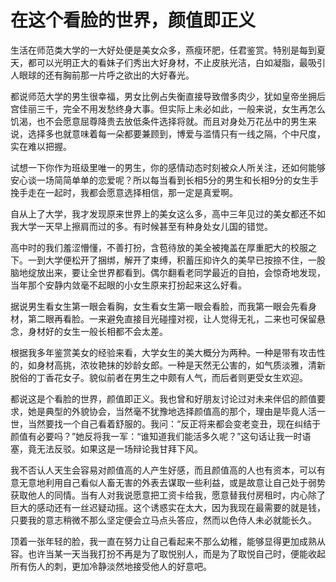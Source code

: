 # 在这个看脸的世界，颜值即正义

生活在师范类大学的一大好处便是美女众多，燕瘦环肥，任君鉴赏。特别是每到夏天，都可以光明正大的看妹子们秀出大好身材，不止皮肤光洁，白如凝脂，最吸引人眼球的还有胸前那一片呼之欲出的大好春光。

都说师范大学的男生很幸福，男女比例占失衡直接导致僧多肉少，犹如皇帝坐拥后宫佳丽三千，完全不用发愁终身大事。但实际上未必如此，一般来说，女生再怎么饥渴，也不会愿意屈尊降贵去放低条件选择将就。而且对身处万花丛中的男生来说，选择多也就意味着每一朵都要兼顾到，博爱与滥情只有一线之隔，个中尺度，实在难以把握。

试想一下你作为班级里唯一的男生，你的感情动态时刻被众人所关注，还如何能够安心谈一场简简单单的恋爱呢？所以每当看到长相5分的男生和长相9分的女生手挽手走在一起时，我都会愿意选择相信，那一定是真爱啊。

自从上了大学，我才发现原来世界上的美女这么多，高中三年见过的美女都还不如我大学一天早上擦肩而过的多。有时候甚至有种身处女儿国的错觉。

高中时的我们羞涩懵懂，不善打扮，含苞待放的美全被掩盖在厚重肥大的校服之下。一到大学便松开了捆绑，解开了束缚，积蓄压抑许久的美早已按捺不住，一股脑地绽放出来，要让全世界都看到。偶尔翻看老同学最近的自拍，会惊奇地发现，当年那个安静内敛毫不起眼的小女生原来打扮起来这么好看。

据说男生看女生第一眼会看胸，女生看女生第一眼会看脸，而我第一眼会先看身材，第二眼再看脸。一来避免直接目光碰撞对视，让人觉得无礼，二来也可保留悬念，身材好的女生一般长相都不会太差。

根据我多年鉴赏美女的经验来看，大学女生的美大概分为两种。一种是带有攻击性的，如身材高挑，浓妆艳抹的妙龄女郎。一种是天然无公害的，如气质淡雅，清新脱俗的丁香花女子。貌似前者在男生之中颇有人气，而后者则更受女生欢迎。

都说这是个看脸的世界，颜值即正义。我也曾和好朋友讨论过对未来伴侣的颜值要求，她是典型的外貌协会，当然毫不犹豫地选择颜值高的那个，理由是毕竟人活一世，当然要找一个自己看着舒服的。我问：“反正将来都会变老变丑，现在纠结于颜值有必要吗？”她反将我一军：“谁知道我们能活多久呢？”这句话让我一时语塞，竟无法反驳。如果这是一场辩论我甘拜下风。

我不否认人天生会容易对颜值高的人产生好感，而且颜值高的人也有资本，可以有意无意地利用自己看似人畜无害的外表去谋取一些利益，或是故意让自己处于弱势获取他人的同情。当有人对我说愿意把工资卡给我，愿意替我付房租时，内心除了巨大的感动还有一丝迟疑动摇。这个诱惑实在太大，因为我现在最需要的就是钱，只要我的意志稍微不那么坚定便会立马点头答应，然而以色侍人未必就能长久。

顶着一张年轻的脸，我一直在努力让自己看起来不那么幼稚，能够显得更加成熟从容。也许当某一天当我打扮不再是为了取悦别人，而是为了取悦自己时，便能收起所有伤人的刺，更加冷静淡然地接受他人的好意吧。
